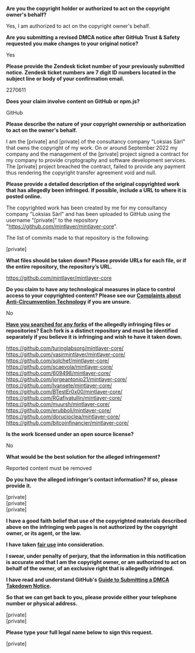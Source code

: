 **Are you the copyright holder or authorized to act on the copyright owner's behalf?**

Yes, I am authorized to act on the copyright owner's behalf.

**Are you submitting a revised DMCA notice after GitHub Trust & Safety requested you make changes to your original notice?**

Yes

**Please provide the Zendesk ticket number of your previously submitted notice. Zendesk ticket numbers are 7 digit ID numbers located in the subject line or body of your confirmation email.**

2270611

**Does your claim involve content on GitHub or npm.js?**

GitHub

**Please describe the nature of your copyright ownership or authorization to act on the owner's behalf.**

I am the [private] and [private] of the consultancy company "Loksias Sàrl" that owns the copyright of my work. On or around September 2022 my company and the management of the [private] project signed a contract for my company to provide cryptography and software development services. The [private] project breached the contract, failed to provide any payment thus rendering the copyright transfer agreement void and null.

**Please provide a detailed description of the original copyrighted work that has allegedly been infringed. If possible, include a URL to where it is posted online.**

The copyrighted work has been created by me for my consultancy company "Loksias Sàrl" and has been uploaded to GitHub using the username "[private]" to the repository "https://github.com/mintlayer/mintlayer-core".

The list of commits made to that repository is the following:

[private]  

**What files should be taken down? Please provide URLs for each file, or if the entire repository, the repository’s URL.**

https://github.com/mintlayer/mintlayer-core

**Do you claim to have any technological measures in place to control access to your copyrighted content? Please see our <a href="https://docs.github.com/articles/guide-to-submitting-a-dmca-takedown-notice#complaints-about-anti-circumvention-technology">Complaints about Anti-Circumvention Technology</a> if you are unsure.**

No

**<a href="https://docs.github.com/articles/dmca-takedown-policy#b-what-about-forks-or-whats-a-fork">Have you searched for any forks</a> of the allegedly infringing files or repositories? Each fork is a distinct repository and must be identified separately if you believe it is infringing and wish to have it taken down.**

https://github.com/turinglabsorg/mintlayer-core/  
https://github.com/yasirmintlayer/mintlayer-core/  
https://github.com/solchef/mintlayer-core/  
https://github.com/scaevola/mintlayer-core/  
https://github.com/609498/mintlayer-core/  
https://github.com/jorgeantonio21/mintlayer-core/  
https://github.com/Ivansete/mintlayer-core/  
https://github.com/BTestEr0x00/mintlayer-core/  
https://github.com/RGafiyatullin/mintlayer-core/  
https://github.com/muursh/mintlayer-core/  
https://github.com/erubboli/mintlayer-core/  
https://github.com/dorucioclea/mintlayer-core/  
https://github.com/bitcoinfinancier/mintlayer-core/  

**Is the work licensed under an open source license?**

No

**What would be the best solution for the alleged infringement?**

Reported content must be removed

**Do you have the alleged infringer’s contact information? If so, please provide it.**

[private]  
[private]  
[private]  

**I have a good faith belief that use of the copyrighted materials described above on the infringing web pages is not authorized by the copyright owner, or its agent, or the law.**

**I have taken <a href="https://www.lumendatabase.org/topics/22">fair use</a> into consideration.**

**I swear, under penalty of perjury, that the information in this notification is accurate and that I am the copyright owner, or am authorized to act on behalf of the owner, of an exclusive right that is allegedly infringed.**

**I have read and understand GitHub's <a href="https://docs.github.com/articles/guide-to-submitting-a-dmca-takedown-notice/">Guide to Submitting a DMCA Takedown Notice</a>.**

**So that we can get back to you, please provide either your telephone number or physical address.**

[private]  
[private]  

**Please type your full legal name below to sign this request.**

[private]  
